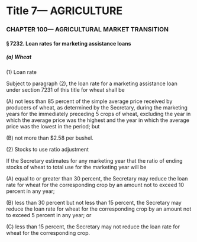 
# Title 7— AGRICULTURE
### CHAPTER 100— AGRICULTURAL MARKET TRANSITION
#### § 7232. Loan rates for marketing assistance loans
##### (a) Wheat

(1) Loan rate

Subject to paragraph (2), the loan rate for a marketing assistance loan under section 7231 of this title for wheat shall be

(A) not less than 85 percent of the simple average price received by producers of wheat, as determined by the Secretary, during the marketing years for the immediately preceding 5 crops of wheat, excluding the year in which the average price was the highest and the year in which the average price was the lowest in the period; but

(B) not more than $2.58 per bushel.

(2) Stocks to use ratio adjustment

If the Secretary estimates for any marketing year that the ratio of ending stocks of wheat to total use for the marketing year will be

(A) equal to or greater than 30 percent, the Secretary may reduce the loan rate for wheat for the corresponding crop by an amount not to exceed 10 percent in any year;

(B) less than 30 percent but not less than 15 percent, the Secretary may reduce the loan rate for wheat for the corresponding crop by an amount not to exceed 5 percent in any year; or

(C) less than 15 percent, the Secretary may not reduce the loan rate for wheat for the corresponding crop.
